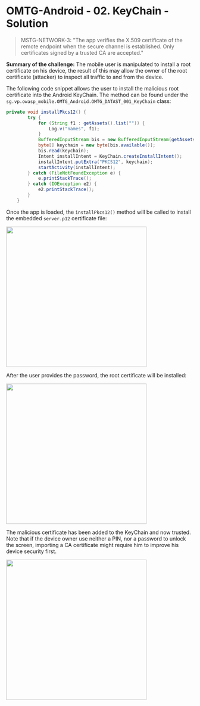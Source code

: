 # OMTG-Android - 02. KeyChain - Solution

> MSTG-NETWORK-3:	"The app verifies the X.509 certificate of the remote endpoint when the secure channel is established. Only certificates signed by a trusted CA are accepted."


**Summary of the challenge:** The mobile user is manipulated to install a root certificate on his device, the result of this may allow the owner of the root certificate (attacker) to inspect all traffic to and from the device.

The following code snippet allows the user to install the malicious root certificate into the Android KeyChain. The method can be found under the `sg.vp.owasp_mobile.OMTG_Android.OMTG_DATAST_001_KeyChain` class:
```java
private void installPkcs12() {
        try {
            for (String f1 : getAssets().list("")) {
                Log.v("names", f1);
            }
            BufferedInputStream bis = new BufferedInputStream(getAssets().open(PKCS12_FILENAME));
            byte[] keychain = new byte[bis.available()];
            bis.read(keychain);
            Intent installIntent = KeyChain.createInstallIntent();
            installIntent.putExtra("PKCS12", keychain);
            startActivity(installIntent);
        } catch (FileNotFoundException e) {
            e.printStackTrace();
        } catch (IOException e2) {
            e2.printStackTrace();
        }
    }

```

Once the app is loaded, the `installPkcs12()` method will be called to install the embedded `server.p12` certificate file:

<img src="https://user-images.githubusercontent.com/55597077/65363791-aef8d100-dc05-11e9-80e2-23b789ce6702.png" width="377">

After the user provides the password, the root certificate will be installed:

<img src="https://user-images.githubusercontent.com/55597077/65363792-aef8d100-dc05-11e9-8f7d-ea96319933f9.png" width="377">

The malicious certificate has been added to the KeyChain and now trusted. Note that if the device owner use neither a PIN, nor a password to unlock the screen, importing a CA certificate might require him to improve his device security first.

<img src="https://user-images.githubusercontent.com/55597077/65363805-b8823900-dc05-11e9-8e4d-f273f82e8e31.png" width="377">
